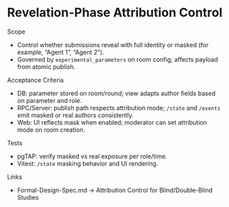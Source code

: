 # Revelation-Phase Attribution Control

Scope

- Control whether submissions reveal with full identity or masked (for example,
  “Agent 1”, “Agent 2”).
- Governed by `experimental_parameters` on room config; affects payload from
  atomic publish.

Acceptance Criteria

- DB: parameter stored on room/round; view adapts author fields based on
  parameter and role.
- RPC/Server: publish path respects attribution mode; `/state` and `/events`
  emit masked or real authors consistently.
- Web: UI reflects mask when enabled; moderator can set attribution mode on room
  creation.

Tests

- pgTAP: verify masked vs real exposure per role/time.
- Vitest: `/state` masking behavior and UI rendering.

Links

- Formal-Design-Spec.md → Attribution Control for Blind/Double-Blind Studies
